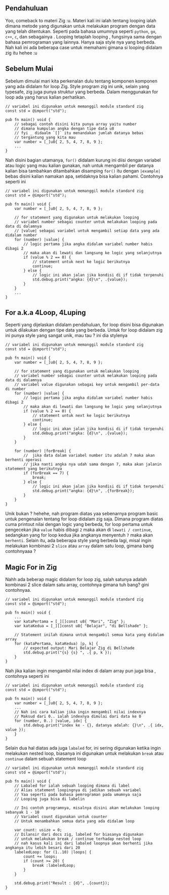 ## Pendahuluan
Yoo, comeback to materi Zig :u. Materi kali ini ialah tentang looping ialah dimana metode yang digunakan untuk melakukan program dengan data yang telah ditentukan. Seperti pada bahasa umumnya seperti `python`, `go`, `c++`, `c`, dan sebagainya . Looping tetaplah looping , fungsinya sama dengan bahasa pemrograman yang lainnya. Hanya saja style nya yang berbeda. Nah kali ini ada beberapa case untuk memahami gimana si looping didalam zig itu hehee :u

## Sebelum Mulai
Sebelum dimulai mari kita perkenalan dulu tentang komponen komponen yang ada didalam for loop Zig. Style program zig ini unik, selain yang typesafe, zig juga punya struktur yang berbeda. Dalam menggunakan for loop ada yang harus kalian perhatikan. 
```zig
// variabel ini digunakan untuk memanggil module standard zig
const std = @import("std");

pub fn main() void {
    // sebagai contoh disini kita punya array yaitu number
    // dimana kumpulan angka dengan tipe data u8
    // fyi _ didaalm `[]` itu menandakan jumlah datanya bebas
    // tergantung yang kita mau
    var number = [_]u8{ 2, 5, 4, 7, 8, 9 };
    ...
}
```
Nah disini bagian utamanya, `for()` didalam kurung ini diisi dengan variabel atau logic yang mau kalian gunakan, nah untuk mengambil per datanya kalian bisa tambahkan ditambahkan disamping `for()` itu dengan `|example|` bebas disini kalian namakan apa, setidaknya bisa kalian pahami. Contohnya seperti ini
```zig
// variabel ini digunakan untuk memanggil module standard zig
const std = @import("std");

pub fn main() void {
    var number = [_]u8{ 2, 5, 4, 7, 8, 9 };

    // for statement yang digunakan untuk melakukan looping
    // variabel number sebagai counter untuk melakukan looping pada data di dalamnya
    // |value| sebagai variabel untuk mengambil setiap data yang ada didalam number
    for (number) |value| {
        // logic pertama jika angka didalam variabel number habis dibagi 2
        // maka akan di lewati dan langsung ke logic yang selanjutnya
        if (value % 2 == 0) {
            // statement untuk next ke logic berikutnya
            continue;
        } else {
            // logic ini akan jalan jika kondisi di if tidak terpenuhi
            std.debug.print("angka: {d}\n", .{value});
        }
    }
    ...
}
```

## For a.k.a 4Loop, 4Luping
Seperti yang dijelaskan didalam pendahuluan, for loop disini bisa digunakan untuk dilakukan dengan tipe data yang berbeda. Untuk for loop didalam zig ini punya style yang sangat unik, mau tau ? ini dia stylenya

```zig
// variabel ini digunakan untuk memanggil module standard zig
const std = @import("std");

pub fn main() void {
    var number = [_]u8{ 2, 5, 4, 7, 8, 9 };

    // for statement yang digunakan untuk melakukan looping
    // variabel number sebagai counter untuk melakukan looping pada data di dalamnya
    // variabel value digunakan sebagai key untuk mengambil per-data di number
    for (number) |value| {
        // logic pertama jika angka didalam variabel number habis dibagi 2
        // maka akan di lewati dan langsung ke logic yang selanjutnya
        if (value % 2 == 0) {
            // statement untuk next ke logic berikutnya
            continue;
        } else {
            // logic ini akan jalan jika kondisi di if tidak terpenuhi
            std.debug.print("angka: {d}\n", .{value});
        }
    }

    for (number) |forBreak| {
        //  jika data dalam variabel number itu adalah 7 maka akan berhenti operasi
        // jika nanti angka nya udah sama dengan 7, maka akan jalanin statement yang berikutnya
        if (forBreak == 7) {
            break;
        } else {
            // logic ini akan jalan jika kondisi di if tidak terpenuhi
            std.debug.print("angka: {d}\n", .{forBreak});
        }
    }
}
```
Unik bukan ? hehehe, nah program diatas yaa sebenarnya program basic untuk pengenalan tentang for loop didalam zig saja. Dimana program diatas cuma printout nilai dengan logic yang berbeda, for loop pertama untuk pengecekan jika `value` habis dibagi `2` maka akan di `lewati / continue`, sedangkan yang for loop kedua jika angkanya menyentuh `7` maka akan `berhenti`. Selain itu, ada beberapa style yang berbeda lagi, misal ingin melakukan kombinasi 2 `slice` atau `array` dalam satu loop, gimana bang contohnyaaa ?

## Magic For in Zig
Nahh ada beberap magic didalam for loop zig, salah satunya adalah kombinasi 2 slice dalam satu array, contohnya gimana tuh bang? gini contohnyaa.

```zig
// variabel ini digunakan untuk memanggil module standard zig
const std = @import("std");

pub fn main() void {
    ...
    var kataPertama = [_][]const u8{ "Mari", "Zig" };
    var kataKedua = [_][]const u8{ "Belajar", "di Bellshade" };

    // Statement inilah dimana untuk mengambil semua kata yang didalam array
    for (kataPertama, kataKedua) |p, k| {
        // expected output: Mari Belajar Zig di Bellshade
        std.debug.print("{s} {s} ", .{ p, k });
    }
}
```
Nah jika kalian ingin mengambil nilai index di dalam array pun juga bisa , contohnya seperti ini
```zig
// variabel ini digunakan untuk memanggil module standard zig
const std = @import("std");

pub fn main() void {
    var number = [_]u8{ 2, 5, 4, 7, 8, 9 };
    ...
    // Nah ini cara kalian jika ingin mengambil nilai indexnya
    // Maksud dari 0.. ialah indexnya dimulai dari data ke 0
    for (number, 0..) |value, idx| {
        std.debug.print("index ke - {}, datanya adalah: {}\n", .{ idx, value });
    }
}
```
Selain dua hal diatas ada juga `labaled` for, ini sering digunakan ketika ingin melakukan nested loop, biasanya ini digunakan untuk melakukan `break` atau `continue` dalam sebuah statement loop

```zig
// variabel ini digunakan untuk memanggil module standard zig
const std = @import("std");

pub fn main() void {
    // Labaled for ialah sebuah looping dimana di label
    // Alias statement loopingnya di jadikan sebuah variabel
    // Yaa seperti pada bahasa pemrograman pada umumnya saja
    // Looping juga bisa di labelin

    // Ini contoh programnya, misalnya disini akan melakukan looping sebanyak 1 - 10
    // Variabel count digunakan untuk counter
    // Untuk menambahkan semua data yang ada didalam loop

    var count: usize = 0;
    // Dilansir dari docs zig, labeled for biasanya digunakan
    // untuk melakukan break / continue terhadap nested loop
    // nah kasus kali ini dari labaled loopnya akan berhenti jika angkanya itu lebih besari dari 20
    labeledLoop: for (1..10) |loops| {
        count += loops;
        if (count >= 20) {
            break :labeledLoop;
        }
    }

    std.debug.print("Result : {d}", .{count});
}
```